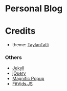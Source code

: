 # Personal Blog

# Credits

* theme: [TaylanTatli](https://github.com/TaylanTatli)

### Others

* [Jekyll](http://jekyllrb.com/)
* [jQuery](http://jquery.com/)
* [Magnific Popup](http://dimsemenov.com/plugins/magnific-popup/)
* [FitVids.JS](http://fitvidsjs.com/)
